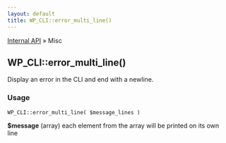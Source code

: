 ```yaml
---
layout: default
title: WP_CLI::error_multi_line()
---
```


<a href="/docs/internal-api/">Internal API</a> &raquo; Misc

## WP_CLI::error_multi_line()

Display an error in the CLI and end with a newline.

### Usage

    WP_CLI::error_multi_line( $message_lines )

<div>
<strong>$message</strong> (array) each element from the array will be printed on its own line<br />
</div>

